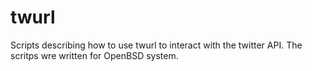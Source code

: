 # twurl
Scripts describing how to use twurl to interact with the twitter API.
The scritps wre written for OpenBSD system.
